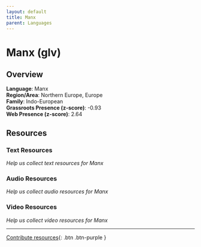 ```yaml
---
layout: default
title: Manx
parent: Languages
---
```


# Manx (glv)

## Overview

**Language**: Manx  
**Region/Area**: Northern Europe, Europe  
**Family**: Indo-European  
**Grassroots Presence (z-score)**: -0.93  
**Web Presence (z-score)**: 2.64  

## Resources

### Text Resources
*Help us collect text resources for Manx*

### Audio Resources
*Help us collect audio resources for Manx*

### Video Resources
*Help us collect video resources for Manx*

---

[Contribute resources](https://forms.office.com/e/1SfLJx3u1r){: .btn .btn-purple }
